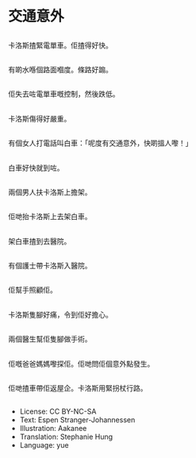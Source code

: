 # 交通意外

##
卡洛斯揸緊電單車。佢揸得好快。

##
有啲水喺個路面嗰度。條路好𨃩。

##
佢失去咗電單車嘅控制，然後跌低。

##
卡洛斯傷得好嚴重。

##
有個女人打電話叫白車：「呢度有交通意外，快啲搵人嚟！」

##
白車好快就到咗。

##
兩個男人扶卡洛斯上擔架。

##
佢哋抬卡洛斯上去架白車。

##
架白車揸到去醫院。

##
有個護士帶卡洛斯入醫院。

##
佢幫手照顧佢。

##
卡洛斯隻腳好痛，令到佢好擔心。

##
兩個醫生幫佢隻腳做手術。

##
佢嘅爸爸媽媽嚟探佢。佢哋問佢個意外點發生。

##
佢哋揸車帶佢返屋企。卡洛斯用緊拐杖行路。

##
* License: CC BY-NC-SA
* Text: Espen Stranger-Johannessen
* Illustration: Aakanee
* Translation: Stephanie Hung
* Language: yue
